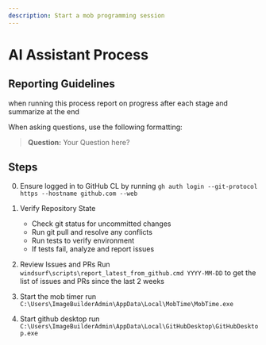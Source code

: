 ```yaml
---
description: Start a mob programming session
---
```


# AI Assistant Process
## Reporting Guidelines
 when running this process report on progress after each stage and summarize at the end

 When asking questions, use the following formatting:
 > **Question:** Your Question here?

## Steps

0. Ensure logged in to GitHub CL by running `gh auth login --git-protocol https --hostname github.com --web`

1. Verify Repository State
   - Check git status for uncommitted changes
   - Run git pull and resolve any conflicts
   - Run tests to verify environment
   - If tests fail, analyze and report issues

2. Review Issues and PRs
Run `windsurf\scripts\report_latest_from_github.cmd YYYY-MM-DD` to get the list of issues and PRs since the last 2 weeks



3. Start the mob timer
   run `C:\Users\ImageBuilderAdmin\AppData\Local\MobTime\MobTime.exe`

4. Start github desktop
   run `C:\Users\ImageBuilderAdmin\AppData\Local\GitHubDesktop\GitHubDesktop.exe`